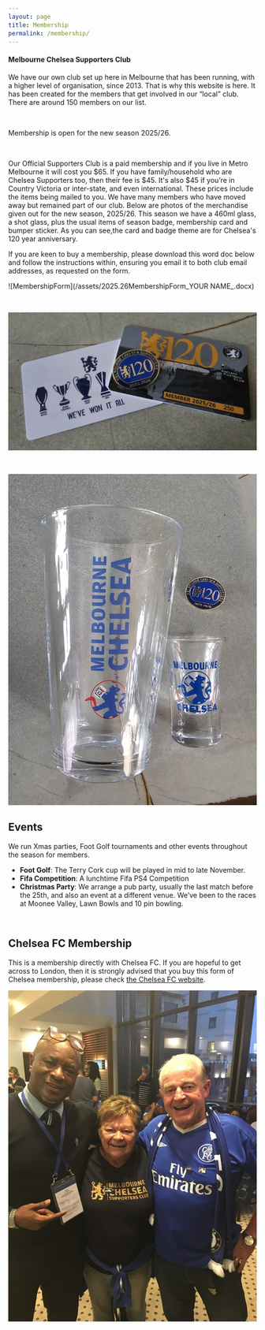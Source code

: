 ```yaml
---
layout: page
title: Membership
permalink: /membership/
---
```


#### Melbourne Chelsea Supporters Club
We have our own club set up here in Melbourne that has been running, with a higher level of organisation, since 2013. That is why this website is here. It has been created for the members that get involved in our “local” club. There are around 150 members on our list.
 
<br>

Membership is open for the new season 2025/26.

<br>

Our Official Supporters Club is a paid membership and if you live in Metro Melbourne it will cost you $65. If you have family/household  who are Chelsea Supporters too, then their fee is $45.
It's also $45 if you’re in Country Victoria or inter-state, and even international. These prices include the items being mailed to you. 
We have many members who have moved away but remained part of our club. 
Below are photos of the merchandise given out for the new season, 2025/26.
This season we have a 460ml glass, a shot glass, plus the usual items of season badge, membership card and bumper sticker.
As you can see,the card and badge theme are for Chelsea's 120 year anniversary.

If you are keen to buy a membership, please download this word doc below and follow the instructions within, ensuring you email it to both club email addresses, as requested on the form.

![MembershipForm](/assets/2025.26MembershipForm_YOUR NAME_.docx)


<br>

![2025membershipcard.jpg](/assets/2025membershipcard.jpg)

<br>

![2025membershipbeerglass.jpg](/assets/2025membershipbeerglass.jpg)

## Events
We run Xmas parties, Foot Golf tournaments and other events throughout the season for members.

- **Foot Golf**: The Terry Cork cup will be played in mid to late November.
- **Fifa Competition**: A lunchtime Fifa PS4 Competition
- **Christmas Party**: We arrange a pub party, usually the last match before the 25th, and also an event at a different venue. We’ve been to the races at Moonee Valley, Lawn Bowls and 10 pin bowling.

<br>

## Chelsea FC Membership
This is a membership directly with Chelsea FC. If you are hopeful to get across to London, then it is strongly advised that you buy this form of Chelsea membership, please check [the Chelsea FC website](https://www.chelseafc.com/en/chelsea-official-memberships).

![membership](/assets/membership1.jpg)
